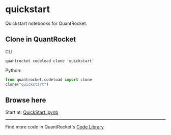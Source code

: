 # quickstart

Quickstart notebooks for QuantRocket.

## Clone in QuantRocket

CLI:

```shell
quantrocket codeload clone 'quickstart'
```

Python:

```python
from quantrocket.codeload import clone
clone("quickstart")
```

## Browse here

Start at: [QuickStart.ipynb](QuickStart.ipynb)

***

Find more code in QuantRocket's [Code Library](https://www.quantrocket.com/code/)
